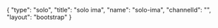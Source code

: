{
    "type": "solo",
    "title": "solo ima",
    "name": "solo-ima",
    "channelId": "",
    "layout": "bootstrap"
}